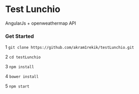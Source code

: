 # Test Lunchio
AngularJs + openweathermap API

### Get Started
1 `git clone https://github.com/akram1rekik/testLunchio.git` 

2 `cd testLunchio`

3 `npm install`

4 `bower install`

5 `npm start`


